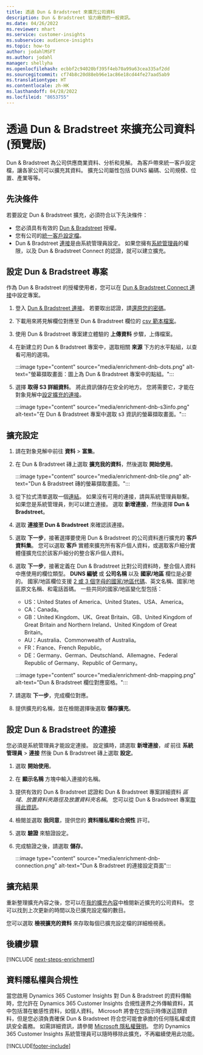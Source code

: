 ```yaml
---
title: 透過 Dun & Bradstreet 來擴充公司資料
description: Dun & Bradstreet 協力廠商的一般資訊。
ms.date: 04/26/2022
ms.reviewer: mhart
ms.service: customer-insights
ms.subservice: audience-insights
ms.topic: how-to
author: jodahlMSFT
ms.author: jodahl
manager: shellyha
ms.openlocfilehash: ecbbf2c94020bf395f4eb70a99a63cea335af2dd
ms.sourcegitcommit: cf74b8c20d88eb96e1ac86e18cd44fe27aad5ab9
ms.translationtype: HT
ms.contentlocale: zh-HK
ms.lasthandoff: 04/28/2022
ms.locfileid: "8653755"
---
```

# <a name="enrichment-of-company-profiles-with-dun--bradstreet-preview"></a>透過 Dun & Bradstreet 來擴充公司資料 (預覽版)

Dun & Bradstreet 為公司供應商業資料、分析和見解。 為客戶帶來統一客戶設定檔，讓各家公司可以擴充其資料。 擴充公司屬性包括 DUNS 編碼、公司規模、位置、產業等等。

## <a name="prerequisites"></a>先決條件

若要設定 Dun & Bradstreet 擴充，必須符合以下先決條件：

- 您必須具有有效的 [Dun & Bradstreet](https://www.dnb.com/marketing/media/give-your-data-a-boost.html?source=microsoft_audience_insights) 授權。
- 您有公司的[統一客戶設定檔](customer-profiles.md)。
- Dun & Bradstreet [連接](connections.md)是由系統管理員設定。 如果您擁有[系統管理員](permissions.md#admin)的權限，以及 Dun & Bradstreet Connect 的認證，就可以建立擴充。 

## <a name="setting-up-your-dun--bradstreet-project"></a>設定 Dun & Bradstreet 專案

作為 Dun & Bradstreet 的授權使用者，您可以在 [ Dun & Bradstreet Connect 連接](https://connect.dnb.com?lead_source=microsoft_audienceinsights)中設定專案。 


1. 登入 [Dun & Bradstreet 連接](https://connect.dnb.com?lead_source=microsoft_audienceinsights)。 若要取出認證，請[還原您的密碼](https://sso.dnb.com/signin/forgot-password?lead_source=microsoft_audienceinsights)。

1. 下載用來將見解欄位對應至 Dun & Bradstreet 欄位的 [csv 範本檔案](https://c360devenrichment.blob.core.windows.net/mapping/DnBCIdatamapping.csv)。 

1. 使用 Dun & Bradstreet 專案建立體驗的 **上傳資料** 步驟，上傳檔案。 

1. 在新建立的 Dun & Bradstreet 專案中，選取相關 **來源** 下方的水平點組，以查看可用的選項。

   :::image type="content" source="media/enrichment-dnb-dots.png" alt-text="螢幕擷取畫面：圖上為 Dun & Bradstreet 專案中的點組。":::

1. 選擇 **取得 S3 詳細資料**。 將此資訊儲存在安全的地方。 您將需要它，才能在對象見解中[設定擴充的連接](#configure-a-connection-for-dun--bradstreet)。 

   :::image type="content" source="media/enrichment-dnb-s3info.png" alt-text="在 Dun & Bradstreet 專案中選取 s3 資訊的螢幕擷取畫面。":::



## <a name="configure-the-enrichment"></a>擴充設定

1. 請在對象見解中前往 **資料** > **富集**。

1. 在 Dun & Bradstreet 磚上選取 **擴充我的資料**，然後選取 **開始使用**。

   :::image type="content" source="media/enrichment-dnb-tile.png" alt-text="Dun & Bradstreet 磚的螢幕擷取畫面。":::

1. 從下拉式清單選取一個[連結](connections.md)。 如果沒有可用的連接，請與系統管理員聯繫。 如果您是系統管理員，則可以建立連接。 選取 **新增連接**，然後選擇 **Dun & Bradstreet**。 

1. 選取 **連接至 Dun & Bradstreet** 來確認該連接。

1. 選取 **下一步**，接著選擇要使用 Dun & Bradstreet 的公司資料進行擴充的 **客戶資料集**。 您可以選取 **客戶** 實體來擴充所有客戶個人資料，或選取客戶細分實體僅擴充位於該客戶細分的整合客戶個人資料。

1. 選取 **下一步**，接著定義在 Dun & Bradstreet 比對公司資料時，整合個人資料中應使用的欄位類型。 **DUNS 編號** 或 **公司名稱** 以及 **國家/地區** 欄位是必要的。 國家/地區欄位支援 [2 或 3 個字母的國家/地區代碼](https://www.iso.org/iso-3166-country-codes.html)、英文名稱、國家/地區原文名稱、和電話首碼。 一些共同的國家/地區變化型包括：

   * US：United States of America、United States、USA、America。
   * CA：Canada。
   * GB：United Kingdom、UK、Great Britain、GB、United Kingdom of Great Britain and Northern Ireland、United Kingdom of Great Britain。
   * AU：Australia、Commonwealth of Australia。
   * FR：France、French Republic。
   * DE：Germany、German、Deutschland、Allemagne、Federal Republic of Germany、Republic of Germany。

   :::image type="content" source="media/enrichment-dnb-mapping.png" alt-text="Dun & Bradstreet 欄位對應窗格。":::

1. 請選取 **下一步**，完成欄位對應。

1. 提供擴充的名稱，並在檢閱選擇後選取 **儲存擴充**。


## <a name="configure-a-connection-for-dun--bradstreet"></a>設定 Dun & Bradstreet 的連接 

您必須是系統管理員才能設定連接。 設定擴時，請選取 **新增連接**，*或* 前往 **系統管理員** > **連接** 然後 Dun & Bradstreet 磚上選取 **設定**。

1. 選取 **開始使用**。 

1. 在 **顯示名稱** 方塊中輸入連接的名稱。

1. 提供有效的 Dun & Bradstreet 認證和 Dun & Bradstreet 專案詳細資料 *區域、放置資料夾路徑及放置資料夾名稱*。 您可以從 Dun & Bradstreet 專案[取得此資訊](#setting-up-your-dun--bradstreet-project)。

1. 檢閱並選取 **我同意**，提供您的 **資料隱私權和合規性** 許可。

1. 選取 **驗證** 來驗證設定。

1. 完成驗證之後，請選取 **儲存**。
   
   :::image type="content" source="media/enrichment-dnb-connection.png" alt-text="Dun & Bradstreet 的連接設定頁面":::

## <a name="enrichment-results"></a>擴充結果

重新整理擴充內容之後，您可以在[我的擴充內容](enrichment-hub.md)中檢閱新近擴充的公司資料。 您可以找到上次更新的時間以及已擴充設定檔的數目。

您可以選取 **檢視擴充的資料** 來存取每個已擴充設定檔的詳細檢視表。

## <a name="next-steps"></a>後續步驟

[!INCLUDE [next-steps-enrichment](includes/next-steps-enrichment.md)]

## <a name="data-privacy-and-compliance"></a>資料隱私權與合規性

當您啟用 Dynamics 365 Customer Insights 對 Dun & Bradstreet 的資料傳輸時，您允許在 Dynamics 365 Customer Insights 合規性邊界之外傳輸資料，其中包括潛在敏感性資料，如個人資料。 Microsoft 將會在您指示時傳送這類資料，但是您必須負責確保 Dun & Bradstreet 符合您可能會承擔的任何隱私權或資訊安全義務。 如需詳細資訊，請參閱 [Microsoft 隱私權聲明](https://go.microsoft.com/fwlink/?linkid=396732)。
您的 Dynamics 365 Customer Insights 系統管理員可以隨時移除此擴充，不再繼續使用此功能。


[!INCLUDE[footer-include](includes/footer-banner.md)]
